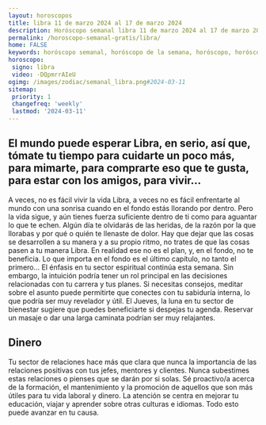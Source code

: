 ```yaml
---
layout: horoscopos
title: libra 11 de marzo 2024 al 17 de marzo 2024 
description: Horóscopo semanal libra 11 de marzo 2024 al 17 de marzo 2024. El mundo puede esperar Libra, en serio, así que, tómate tu tiempo para cuidarte un poco más, para mimarte, para comprarte eso que te gusta, para estar con los amigos, para vivir…
permalink: /horoscopo-semanal-gratis/libra/
home: FALSE
keywords: horóscopo semanal, horóscopo de la semana, horóscopo, horóscopo gratis,horóscopos, horóscopo esperanza gracia, horoscopos libra la semana, horóscopos gratis, Tarot, Astrologia, Zodíaco, libra, horoscopo gratis, semanal
horoscopo:
 signo: libra
 video: -DQpmrrAIeU
ogimg: /images/zodiac/semanal_libra.png#2024-03-11
sitemap:
 priority: 1
 changefreq: 'weekly'
 lastmod: '2024-03-11'
---
```




## El mundo puede esperar Libra, en serio, así que, tómate tu tiempo para cuidarte un poco más, para mimarte, para comprarte eso que te gusta, para estar con los amigos, para vivir…

A veces, no es fácil vivir la vida Libra, a veces no es fácil enfrentarte al mundo con una sonrisa cuando en el fondo estás llorando por dentro. Pero la vida sigue, y aún tienes fuerza suficiente dentro de ti como para aguantar lo que te echen. Algún día te olvidarás de las heridas, de la razón por la que llorabas y por qué o quién te llenaste de dolor. Hay que dejar que las cosas se desarrollen a su manera y a su propio ritmo, no trates de que las cosas pasen a tu manera Libra. En realidad ese no es el plan, y, en el fondo, no te beneficia. Lo que importa en el fondo es el último capítulo, no tanto el primero…
El énfasis en tu sector espiritual continúa esta semana. Sin embargo, la intuición podría tener un rol principal en las decisiones relacionadas con tu carrera y tus planes. Si necesitas consejos, meditar sobre el asunto puede permitirte que conectes con tu sabiduría interna, lo que podría ser muy revelador y útil. El Jueves, la luna en tu sector de bienestar sugiere que puedes beneficiarte si despejas tu agenda. Reservar un masaje o dar una larga caminata podrían ser muy relajantes.

## Dinero

Tu sector de relaciones hace más que clara que nunca la importancia de las relaciones positivas con tus jefes, mentores y clientes. Nunca subestimes estas relaciones o pienses que se darán por si solas. Sé proactivo/a acerca de la formación, el mantenimiento y la promoción de aquellos que son más útiles para tu vida laboral y dinero. La atención se centra en mejorar tu educación, viajar y aprender sobre otras culturas e idiomas. Todo esto puede avanzar en tu causa.